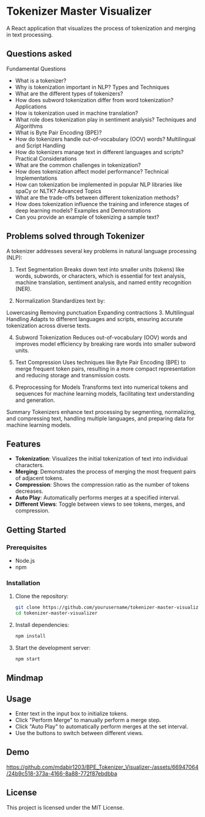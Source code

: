 # Tokenizer Master Visualizer

A React application that visualizes the process of tokenization and merging in text processing.

## Questions asked 

Fundamental Questions
- What is a tokenizer?
- Why is tokenization important in NLP?
Types and Techniques
- What are the different types of tokenizers?
- How does subword tokenization differ from word tokenization?
Applications
- How is tokenization used in machine translation?
- What role does tokenization play in sentiment analysis?
Techniques and Algorithms
- What is Byte Pair Encoding (BPE)?
- How do tokenizers handle out-of-vocabulary (OOV) words?
Multilingual and Script Handling
- How do tokenizers manage text in different languages and scripts?
Practical Considerations
- What are the common challenges in tokenization?
- How does tokenization affect model performance?
Technical Implementations
- How can tokenization be implemented in popular NLP libraries like spaCy or NLTK?
Advanced Topics
- What are the trade-offs between different tokenization methods?
- How does tokenization influence the training and inference stages of deep learning models?
Examples and Demonstrations
- Can you provide an example of tokenizing a sample text?



## Problems solved through Tokenizer 

A tokenizer addresses several key problems in natural language processing (NLP):

1. Text Segmentation
Breaks down text into smaller units (tokens) like words, subwords, or characters, which is essential for text analysis, machine translation, sentiment analysis, and named entity recognition (NER).

2. Normalization
Standardizes text by:

Lowercasing
Removing punctuation
Expanding contractions
3. Multilingual Handling
Adapts to different languages and scripts, ensuring accurate tokenization across diverse texts.

4. Subword Tokenization
Reduces out-of-vocabulary (OOV) words and improves model efficiency by breaking rare words into smaller subword units.

5. Text Compression
Uses techniques like Byte Pair Encoding (BPE) to merge frequent token pairs, resulting in a more compact representation and reducing storage and transmission costs.

6. Preprocessing for Models
Transforms text into numerical tokens and sequences for machine learning models, facilitating text understanding and generation.

Summary
Tokenizers enhance text processing by segmenting, normalizing, and compressing text, handling multiple languages, and preparing data for machine learning models.

## Features

- **Tokenization**: Visualizes the initial tokenization of text into individual characters.
- **Merging**: Demonstrates the process of merging the most frequent pairs of adjacent tokens.
- **Compression**: Shows the compression ratio as the number of tokens decreases.
- **Auto Play**: Automatically performs merges at a specified interval.
- **Different Views**: Toggle between views to see tokens, merges, and compression.

## Getting Started

### Prerequisites

- Node.js
- npm

### Installation

1. Clone the repository:
   ```bash
   git clone https://github.com/yourusername/tokenizer-master-visualizer.git
   cd tokenizer-master-visualizer
   ```

2. Install dependencies:
   ```bash
   npm install
   ```

3. Start the development server:
   ```bash
   npm start
   ```

## Mindmap
   

## Usage

- Enter text in the input box to initialize tokens.
- Click "Perform Merge" to manually perform a merge step.
- Click "Auto Play" to automatically perform merges at the set interval.
- Use the buttons to switch between different views.

## Demo 

https://github.com/mdabir1203/BPE_Tokenizer_Visualizer-/assets/66947064/24b9c518-373a-4166-8a88-772f87ebdbba


## License

This project is licensed under the MIT License.

